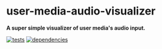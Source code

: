 # user-media-audio-visualizer

**A super simple visualizer of user media's audio input.**

[![tests](https://img.shields.io/travis/chrisguttandin/user-media-audio-visualizer/master.svg?style=flat-square)](https://travis-ci.org/chrisguttandin/user-media-audio-visualizer)
[![dependencies](https://img.shields.io/david/chrisguttandin/user-media-audio-visualizer.svg?style=flat-square)](https://www.npmjs.com/package/user-media-audio-visualizer)

